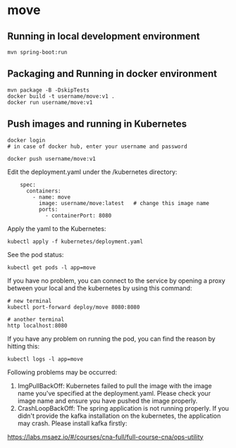 # move

## Running in local development environment

```
mvn spring-boot:run
```

## Packaging and Running in docker environment

```
mvn package -B -DskipTests
docker build -t username/move:v1 .
docker run username/move:v1
```

## Push images and running in Kubernetes

```
docker login 
# in case of docker hub, enter your username and password

docker push username/move:v1
```

Edit the deployment.yaml under the /kubernetes directory:
```
    spec:
      containers:
        - name: move
          image: username/move:latest   # change this image name
          ports:
            - containerPort: 8080

```

Apply the yaml to the Kubernetes:
```
kubectl apply -f kubernetes/deployment.yaml
```

See the pod status:
```
kubectl get pods -l app=move
```

If you have no problem, you can connect to the service by opening a proxy between your local and the kubernetes by using this command:
```
# new terminal
kubectl port-forward deploy/move 8080:8080

# another terminal
http localhost:8080
```

If you have any problem on running the pod, you can find the reason by hitting this:
```
kubectl logs -l app=move
```

Following problems may be occurred:

1. ImgPullBackOff:  Kubernetes failed to pull the image with the image name you've specified at the deployment.yaml. Please check your image name and ensure you have pushed the image properly.
1. CrashLoopBackOff: The spring application is not running properly. If you didn't provide the kafka installation on the kubernetes, the application may crash. Please install kafka firstly:

https://labs.msaez.io/#/courses/cna-full/full-course-cna/ops-utility

